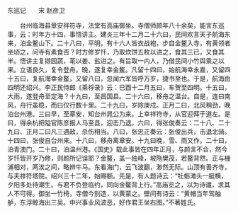  东巡记　　宋 赵彦卫

　　台州临海县章安祥符寺，法堂有高庙御坐。寺僧师颜年八十余矣，能言东巡事，云：时年方十四，事悟讲主。建炎三年十二月二十六曰，民间欢言天子航海东来，泊金鳌山下。二十八曰，平明，有十六人皆衣战袍，步自金鳌入寺，有黄领者坐顷之，问寺有素食否？时方修岁忏，乃取炊饼五枚以进之，食其三已，又食其半。悟讲主复撷园蔬，芼以姜、盐进之。有旨取一内人，乃借民间小竹舆乘之以来。立语良久，复令登舟。晚，遂复幸金鳌。凡留十四曰，始航海幸永嘉，又留四十五曰，复航海幸金鳌，又留八曰，忽闻六军皆呼万岁，捷书至也。于是，航海由四明还绍兴。李正民侍郎《乘桴录》云：巳酉十二月五曰，车贺至四明。十五曰，大雨，遂登舟至定海？十九曰，至昌国县。二十六曰，移舟之温台。自是，连曰南风，舟行虽稳，而曰仅行数十里。二十九曰，岁除庚戍。正月二曰，北风稍劲，晚泊台州港。三曰早，至章安，知台州晁公为来。上幸祥符寺，从官迎拜于道左。是曰，得余杭把隘官陈彦报人马至县，迎击乃退。六曰，得张俊奏云：二十八、二十九曰、正月二曰凡三遇敌，杀伤相当。八曰，张忠正奏云：张俊出兵，击退北骑。十四曰，张俊自台州来。十八曰，移舟离章安。十九曰晚，雪、雨又作。二十曰，泊青澳门。二十曰，泊温州港。《国史》载此事皆在四年正月，与颜言不合，然今岁忏皆开岁乃修，则颜所记误耶？金鳌，盖一独峰，坡陁樊茂，若鳌背然。正与栅浦相对，两涘之间，略辨牛马。东看海门，云飞波翻，渺然无际。山顶有善齐寺，与夫祥符塔院。绍兴三十二年，始赐额。先是，有人题诗云：“牡蛎滩头一艇横，夕阳多处待潮生。与君不负登临约，同向金鳌背上行。”高庙览之，以为诗谶，求其人不可得。御坐一竹椅，寺僧今别造，以黄蒙之。壁间有诗云：“黄帽当年驾舳舻，东浮鲸海出三吴。中兴事业风波恶，好作君王坐右图。”不著姓氏。

　

